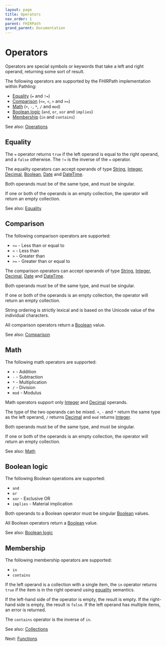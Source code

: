 ```yaml
---
layout: page
title: Operators
nav_order: 1
parent: FHIRPath
grand_parent: Documentation
---
```


# Operators

Operators are special symbols or keywords that take a left and right operand,
returning some sort of result.

The following operators are supported by the FHIRPath implementation within
Pathling:

- [Equality](#equality) (`=` and `!=`)
- [Comparison](#comparison) (`<=`, `<`, `>` and `>=`)
- [Math](#math) (`+`, `-`, `*`, `/` and `mod`)
- [Boolean logic](#boolean-logic) (`and`, `or`, `xor` and `implies`)
- [Membership](#membership) (`in` and `contains`)

See also: [Operations](https://hl7.org/fhirpath/2018Sep/index.html#operations)

## Equality

The `=` operator returns `true` if the left operand is equal to the right
operand, and a `false` otherwise. The `!=` is the inverse of the `=` operator.

The equality operators can accept operands of type
[String](./data-types.html#string), [Integer](./data-types.html#integer),
[Decimal](./data-types.html#decimal), [Boolean](./data-types.html#boolean),
[Date](./data-types.html#date) and [DateTime](./data-types.html#datetime).

Both operands must be of the same type, and must be singular.

If one or both of the operands is an empty collection, the operator will return
an empty collection.

See also: [Equality](https://hl7.org/fhirpath/2018Sep/index.html#equality)

## Comparison

The following comparison operators are supported:

- `<=` - Less than or equal to
- `<` - Less than
- `>` - Greater than
- `>=` - Greater than or equal to

The comparison operators can accept operands of type
[String](./data-types.html#string), [Integer](./data-types.html#integer),
[Decimal](./data-types.html#decimal), [Date](./data-types.html#date) and
[DateTime](./data-types.html#datetime).

Both operands must be of the same type, and must be singular.

If one or both of the operands is an empty collection, the operator will return
an empty collection.

String ordering is strictly lexical and is based on the Unicode value of the
individual characters.

All comparison operators return a [Boolean](./data-types.html#boolean) value.

See also: [Comparison](https://hl7.org/fhirpath/2018Sep/index.html#comparison)

## Math

The following math operators are supported:

- `+` - Addition
- `-` - Subtraction
- `*` - Multiplication
- `/` - Division
- `mod` - Modulus

Math operators support only [Integer](./data-types.html#integer) and
[Decimal](./data-types.html#decimal) operands.

The type of the two operands can be mixed. `+`, `-` and `*` return the same type
as the left operand, `/` returns [Decimal](./data-types.html#decimal) and `mod`
returns [Integer](./data-types.html#integer).

Both operands must be of the same type, and must be singular.

If one or both of the operands is an empty collection, the operator will return
an empty collection.

See also: [Math](https://hl7.org/fhirpath/2018Sep/index.html#math)

## Boolean logic

The following Boolean operations are supported:

- `and`
- `or`
- `xor` - Exclusive OR
- `implies` - Material implication

Both operands to a Boolean operator must be singular
[Boolean](./data-types.html#boolean) values.

All Boolean operators return a [Boolean](./data-types.html#boolean) value.

See also:
[Boolean logic](https://hl7.org/fhirpath/2018Sep/index.html#boolean-logic)

## Membership

The following membership operators are supported:

- `in`
- `contains`

If the left operand is a collection with a single item, the `in` operator
returns `true` if the item is in the right operand using [equality](#equality)
semantics.

If the left-hand side of the operator is empty, the result is empty. If the
right-hand side is empty, the result is `false`. If the left operand has
multiple items, an error is returned.

The `contains` operator is the inverse of `in`.

See also:
[Collections](https://hl7.org/fhirpath/2018Sep/index.html#collections-2)

Next: [Functions](./functions.html)
